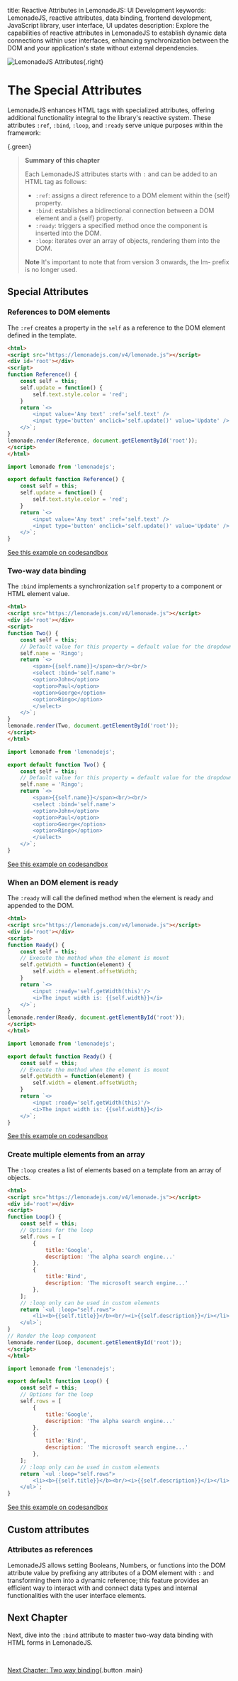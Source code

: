 title: Reactive Attributes in LemonadeJS: UI Development
keywords: LemonadeJS, reactive attributes, data binding, frontend development, JavaScript library, user interface, UI updates
description: Explore the capabilities of reactive attributes in LemonadeJS to establish dynamic data connections within user interfaces, enhancing synchronization between the DOM and your application's state without external dependencies.

![LemonadeJS Attributes](img/forms.jpg){.right}

The Special Attributes
======================

LemonadeJS enhances HTML tags with specialized attributes, offering additional functionality integral to the library's reactive system. These attributes `:ref`, `:bind`, `:loop`, and `:ready` serve unique purposes within the framework:

{.green}
> **Summary of this chapter**
>
> Each LemonadeJS attributes starts with `:` and can be added to an HTML tag as follows:
>
> - `:ref`: assigns a direct reference to a DOM element within the {self} property.
> - `:bind`: establishes a bidirectional connection between a DOM element and a {self} property.
> - `:ready`: triggers a specified method once the component is inserted into the DOM.
> - `:loop`: iterates over an array of objects, rendering them into the DOM.
>
> **Note** It's important to note that from version 3 onwards, the lm- prefix is no longer used.

 
Special Attributes
------------------

### References to DOM elements

The `:ref` creates a property in the `self` as a reference to the DOM element defined in the template.  
  

```html
<html>
<script src="https://lemonadejs.com/v4/lemonade.js"></script>
<div id='root'></div>
<script>
function Reference() {
    const self = this;
    self.update = function() {
        self.text.style.color = 'red';
    }
    return `<>
        <input value='Any text' :ref='self.text' />
        <input type='button' onclick='self.update()' value='Update' />
    </>`;
}
lemonade.render(Reference, document.getElementById('root'));
</script>
</html>
```
```javascript
import lemonade from 'lemonadejs';

export default function Reference() {
    const self = this;
    self.update = function() {
        self.text.style.color = 'red';
    }
    return `<>
        <input value='Any text' :ref='self.text' />
        <input type='button' onclick='self.update()' value='Update' />
    </>`;
}
```

[See this example on codesandbox](https://codesandbox.io/s/lemonadejs-references-4nqikx)


### Two-way data binding

The `:bind` implements a synchronization `self` property to a component or HTML element value.  
  

```html
<html>
<script src="https://lemonadejs.com/v4/lemonade.js"></script>
<div id='root'></div>
<script>
function Two() {
    const self = this;
    // Default value for this property = default value for the dropdown
    self.name = 'Ringo';
    return `<>
        <span>{{self.name}}</span><br/><br/>
        <select :bind='self.name'>
        <option>John</option>
        <option>Paul</option>
        <option>George</option>
        <option>Ringo</option>
        </select>
    </>`;
}
lemonade.render(Two, document.getElementById('root'));
</script>
</html>
```
```javascript
import lemonade from 'lemonadejs';

export default function Two() {
    const self = this;
    // Default value for this property = default value for the dropdown
    self.name = 'Ringo';
    return `<>
        <span>{{self.name}}</span><br/><br/>
        <select :bind='self.name'>
        <option>John</option>
        <option>Paul</option>
        <option>George</option>
        <option>Ringo</option>
        </select>
    </>`;
}
```

[See this example on codesandbox](https://codesandbox.io/s/two-way-data-binding-4b212q)

  
  
  

### When an DOM element is ready

The `:ready` will call the defined method when the element is ready and appended to the DOM.  
  
```html
<html>
<script src="https://lemonadejs.com/v4/lemonade.js"></script>
<div id='root'></div>
<script>
function Ready() {
    const self = this;
    // Execute the method when the element is mount
    self.getWidth = function(element) {
        self.width = element.offsetWidth;
    }
    return `<>
        <input :ready='self.getWidth(this)'/>
        <i>The input width is: {{self.width}}</i>
    </>`;
}
lemonade.render(Ready, document.getElementById('root'));
</script>
</html>
```
```javascript
import lemonade from 'lemonadejs';

export default function Ready() {
    const self = this;
    // Execute the method when the element is mount
    self.getWidth = function(element) {
        self.width = element.offsetWidth;
    }
    return `<>
        <input :ready='self.getWidth(this)'/>
        <i>The input width is: {{self.width}}</i>
    </>`;
}
```

[See this example on codesandbox](https://codesandbox.io/s/element-is-ready-164vdj)

  
  
  

### Create multiple elements from an array

The `:loop` creates a list of elements based on a template from an array of objects.  
  
```html
<html>
<script src="https://lemonadejs.com/v4/lemonade.js"></script>
<div id='root'></div>
<script>
function Loop() {
    const self = this;
    // Options for the loop
    self.rows = [
        {
            title:'Google',
            description: 'The alpha search engine...'
        },
        {
            title:'Bind',
            description: 'The microsoft search engine...'
        },
    ];
    // :loop only can be used in custom elements
    return `<ul :loop="self.rows">
        <li><b>{{self.title}}</b><br/><i>{{self.description}}</i></li>
    </ul>`;
}
// Render the loop component
lemonade.render(Loop, document.getElementById('root'));
</script>
</html>
```
```javascript
import lemonade from 'lemonadejs';

export default function Loop() {
    const self = this;
    // Options for the loop
    self.rows = [
        {
            title:'Google',
            description: 'The alpha search engine...'
        },
        {
            title:'Bind',
            description: 'The microsoft search engine...'
        },
    ];
    // :loop only can be used in custom elements
    return `<ul :loop="self.rows">
        <li><b>{{self.title}}</b><br/><i>{{self.description}}</i></li>
    </ul>`;
}
```

[See this example on codesandbox](https://codesandbox.io/s/render-from-an-array-of-objects-exexiu)

  

## Custom attributes

### Attributes as references

LemonadeJS allows setting Booleans, Numbers, or functions into the DOM attribute value by prefixing any attributes of a DOM element with `:` and transforming them into a dynamic reference; this feature provides an efficient way to interact with and connect data types and internal functionalities with the user interface elements.


Next Chapter
------------

Next, dive into the `:bind` attribute to master two-way data binding with HTML forms in LemonadeJS.

&nbsp;

[Next Chapter: Two way binding](/docs/two-way-data-binding){.button .main}